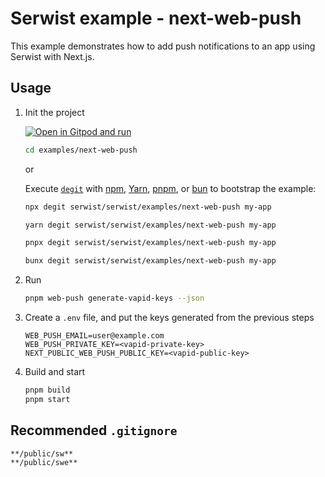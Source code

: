 # Serwist example - next-web-push

This example demonstrates how to add push notifications to an app using Serwist with Next.js.

## Usage

1. Init the project

   [![Open in Gitpod and run](https://img.shields.io/badge/Open%20In-Gitpod.io-%231966D2?style=for-the-badge&logo=gitpod)](https://gitpod.io/#https://github.com/serwist/serwist/)

   ```bash
   cd examples/next-web-push
   ```

   or

   Execute [`degit`](https://github.com/Rich-Harris/degit) with [npm](https://docs.npmjs.com/cli/init), [Yarn](https://yarnpkg.com/lang/en/docs/cli/create/), [pnpm](https://pnpm.io), or [bun](https://bun.sh) to bootstrap the example:

   ```bash
   npx degit serwist/serwist/examples/next-web-push my-app
   ```

   ```bash
   yarn degit serwist/serwist/examples/next-web-push my-app
   ```

   ```bash
   pnpx degit serwist/serwist/examples/next-web-push my-app
   ```

   ```bash
   bunx degit serwist/serwist/examples/next-web-push my-app
   ```

1. Run

   ```bash
   pnpm web-push generate-vapid-keys --json
   ```

1. Create a `.env` file, and put the keys generated from the previous steps

   ```shell
   WEB_PUSH_EMAIL=user@example.com
   WEB_PUSH_PRIVATE_KEY=<vapid-private-key>
   NEXT_PUBLIC_WEB_PUSH_PUBLIC_KEY=<vapid-public-key>
   ```

1. Build and start

   ```bash
   pnpm build
   pnpm start
   ```

## Recommended `.gitignore`

```gitignore
**/public/sw**
**/public/swe**
```
